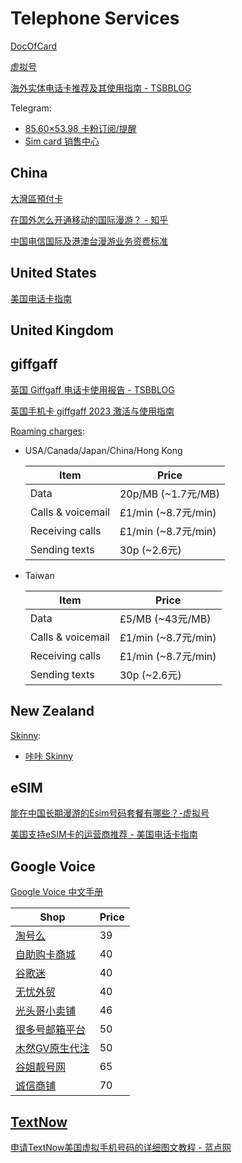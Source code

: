 # Telephone Services
[DocOfCard](https://docofcard.com/)

[虚拟号](https://xunihao.net/)

[海外实体电话卡推荐及其使用指南 - TSBBLOG](https://tsb2blog.com/sim-card-contingency-plan)

Telegram:
- [85.60×53.98 卡粉订阅/提醒](https://t.me/DocOfCard)
- [Sim card 销售中心](https://t.me/Simcardshop1)

## China
[大灣區預付卡](https://www.1888.com.mo/help/detail?tabCode=DXYW04)

[在国外怎么开通移动的国际漫游？ - 知乎](https://www.zhihu.com/question/34584624)

[中国电信国际及港澳台漫游业务资费标准](https://www.189.cn/gs/support/tariff/mobile/32066.html)

## United States
[美国电话卡指南](https://ussimguide.com/)

## United Kingdom
## giffgaff
[英国 Giffgaff 电话卡使用报告 - TSBBLOG](https://tsb2blog.com/giffgaff-sim-card)

[英国手机卡 giffgaff 2023 激活与使用指南](https://mp.weixin.qq.com/s/XfZ65VRpGFO5LrANgrRmNg)

[Roaming charges](https://www.giffgaff.com/roaming-charges):
- USA/Canada/Japan/China/Hong Kong

  Item | Price
  --- | ---
  Data | 20p/MB (~1.7元/MB)
  Calls & voicemail | £1/min (~8.7元/min)
  Receiving calls | £1/min (~8.7元/min)
  Sending texts | 30p (~2.6元)

- Taiwan

  Item | Price
  --- | ---
  Data | £5/MB (~43元/MB)
  Calls & voicemail | £1/min (~8.7元/min)
  Receiving calls | £1/min (~8.7元/min)
  Sending texts | 30p (~2.6元)

## New Zealand
[Skinny](https://www.skinny.co.nz/):
- [咔咔 Skinny](https://t.me/KakaSkinny)

## eSIM
[能在中国长期漫游的Esim号码套餐有哪些？-虚拟号](https://xunihao.net/3874.html)

[美国支持eSIM卡的运营商推荐 - 美国电话卡指南](https://ussimguide.com/best-esim-carriers/)

## Google Voice
[Google Voice 中文手册](https://help.gv.iosapp.icu/)

Shop | Price
--- | ---
[淘号么](https://taohao.me/) | 39
[自助购卡商城](https://appsir.shop/product/tbAzHsmE55tVQiMD) | 40
[谷歌迷](https://gugemi.com/) | 40
[无忧外贸](https://www.86ct.org/) | 40
[光头哥小卖铺](https://gtgmalll.com/) | 46
[很多号邮箱平台](https://www.henduohao.com/product/1065.html) | 50
[木然GV原生代注](https://t.me/gvzhuanyi) | 50
[谷姐靓号网](https://www.goojie.eu/1.html) | 65
[诚信商铺](https://qsbl.pw/buy/12) | 70

## [TextNow](https://www.textnow.com/)
[申请TextNow美国虚拟手机号码的详细图文教程 - 蓝点网](https://www.landiannews.com/archives/37967.html)